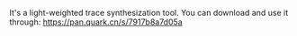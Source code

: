 It's a light-weighted trace synthesization tool.
You can download and use it through: https://pan.quark.cn/s/7917b8a7d05a
